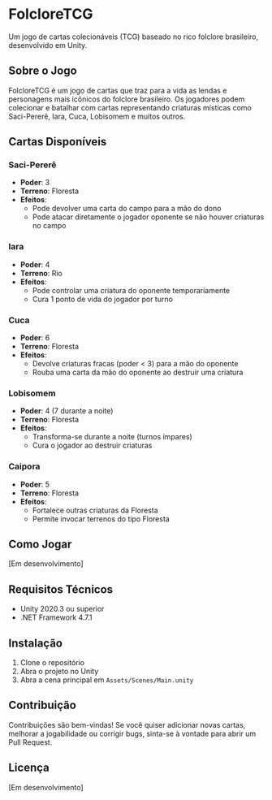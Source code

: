 # FolcloreTCG

Um jogo de cartas colecionáveis (TCG) baseado no rico folclore brasileiro, desenvolvido em Unity.

## Sobre o Jogo

FolcloreTCG é um jogo de cartas que traz para a vida as lendas e personagens mais icônicos do folclore brasileiro. Os jogadores podem colecionar e batalhar com cartas representando criaturas místicas como Saci-Pererê, Iara, Cuca, Lobisomem e muitos outros.

## Cartas Disponíveis

### Saci-Pererê
- **Poder**: 3
- **Terreno**: Floresta
- **Efeitos**: 
  - Pode devolver uma carta do campo para a mão do dono
  - Pode atacar diretamente o jogador oponente se não houver criaturas no campo

### Iara
- **Poder**: 4
- **Terreno**: Rio
- **Efeitos**:
  - Pode controlar uma criatura do oponente temporariamente
  - Cura 1 ponto de vida do jogador por turno

### Cuca
- **Poder**: 6
- **Terreno**: Floresta
- **Efeitos**:
  - Devolve criaturas fracas (poder < 3) para a mão do oponente
  - Rouba uma carta da mão do oponente ao destruir uma criatura

### Lobisomem
- **Poder**: 4 (7 durante a noite)
- **Terreno**: Floresta
- **Efeitos**:
  - Transforma-se durante a noite (turnos ímpares)
  - Cura o jogador ao destruir criaturas

### Caipora
- **Poder**: 5
- **Terreno**: Floresta
- **Efeitos**:
  - Fortalece outras criaturas da Floresta
  - Permite invocar terrenos do tipo Floresta

## Como Jogar

[Em desenvolvimento]

## Requisitos Técnicos

- Unity 2020.3 ou superior
- .NET Framework 4.7.1

## Instalação

1. Clone o repositório
2. Abra o projeto no Unity
3. Abra a cena principal em `Assets/Scenes/Main.unity`

## Contribuição

Contribuições são bem-vindas! Se você quiser adicionar novas cartas, melhorar a jogabilidade ou corrigir bugs, sinta-se à vontade para abrir um Pull Request.

## Licença

[Em desenvolvimento] 
